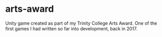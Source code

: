 # arts-award
Unity game created as part of my Trinity College Arts Award. One of the first games I had written so far into development, back in 2017.
